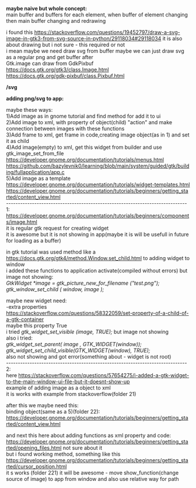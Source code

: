 <b>maybe naive but whole concept:</b><br>
main buffer and buffers for each element, when buffer of element changing then main buffer changing and redrawing<br> 

i found this https://stackoverflow.com/questions/19452797/draw-a-svg-image-in-gtk3-from-svg-source-in-python/29118034#29118034 it is also about drawing but i not sure - this required or not<br>
i mean maybe we need draw svg from buffer maybe we can just draw svg as a regular png and get buffer after<br>
Gtk.image can draw from GdkPixbuf<br>
https://docs.gtk.org/gtk3/class.Image.html<br>
https://docs.gtk.org/gdk-pixbuf/class.Pixbuf.html<br>

<b>/svg</b><br>

<b>adding png/svg to app:</b><br>

maybe these ways:<br>
1)Add image as in gnome tutorial and find method for add it to ui<br> 
2)Add image to xml, with property of object(child) "action" and make connection between images with these functions<br>
3)Add frame to xml, get frame in code,creating image object(as in 1) and set it as child<br>
4)Add image(empty) to xml, get this widget from builder and use gtk_image_set_from_file <br>
https://developer.gnome.org/documentation/tutorials/menus.html<br>
https://github.com/bazylevnik0/learning/blob/main/system/guided/gtk/building/fullapplication/app.c<br>
5)Add image as a template<br>
https://developer.gnome.org/documentation/tutorials/widget-templates.html<br>
https://developer.gnome.org/documentation/tutorials/beginners/getting_started/content_view.html<br>
-----------------------------------------------------------------------------<br>
1:<br>
https://developer.gnome.org/documentation/tutorials/beginners/components/image.html<br>
it is regular gtk request for creating widget<br>
it is awesome but it is not showing in app(maybe it is will be usefull in future for loading as a buffer)<br>

in gtk tutorial was used method like a https://docs.gtk.org/gtk4/method.Window.set_child.html to adding widget to window<br>
i added these functions to application activate(compiled without errors) but image not showing:<br>
<i>GtkWidget *image = gtk_picture_new_for_filename ("test.png");<br>
gtk_window_set_child ( window, image );</i>

maybe new widget need:<br>
-extra properties<br> 
https://stackoverflow.com/questions/58322059/set-property-of-a-child-of-a-gtk-container<br>
maybe this property <property name="visible">True</property><br>
i tried <i> gtk_widget_set_visible (image, TRUE);</i> but image not showing<br>
also i tried:<br>
<i>gtk_widget_set_parent( image , GTK_WIDGET(window));<br>
gtk_widget_set_child_visible(GTK_WIDGET(window), TRUE);</i><br>
also not showing and got error(something about - widget is not root)<br>
-----------------------------------------------------------------------------<br>
2:<br>
here https://stackoverflow.com/questions/57654275/i-added-a-gtk-widget-to-the-main-window-ui-file-but-it-doesnt-show-up<br>
example of adding image as a object to xml<br>
it is works with example from stackoverflow(folder 21)<br>

after this we maybe need this:<br>
binding object(same as a 5)(folder 22):<br>
https://developer.gnome.org/documentation/tutorials/beginners/getting_started/content_view.html<br>

and next this
here about adding functions as xml property and code:<br>
https://developer.gnome.org/documentation/tutorials/beginners/getting_started/opening_files.html not sure about it<br>
but i found working method, something like this https://developer.gnome.org/documentation/tutorials/beginners/getting_started/cursor_position.html<br>
it s works (folder 221) it will be awesome - move show_function(change source of image) to app from window and also use relative way for path<br> 

